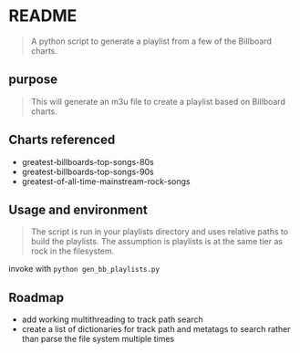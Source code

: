 # README
> A python script to generate a playlist from a few of the Billboard charts.

## purpose
> This will generate an m3u file to create a playlist based on Billboard charts.

## Charts referenced

- greatest-billboards-top-songs-80s
- greatest-billboards-top-songs-90s
- greatest-of-all-time-mainstream-rock-songs

## Usage and environment
> The script is run in your playlists directory and uses relative paths to build the playlists. The assumption is playlists is at the same tier as rock in the filesystem.

invoke with `python gen_bb_playlists.py`

## Roadmap
- add working multithreading to track path search
- create a list of dictionaries for track path and metatags to search rather than parse the file system multiple times